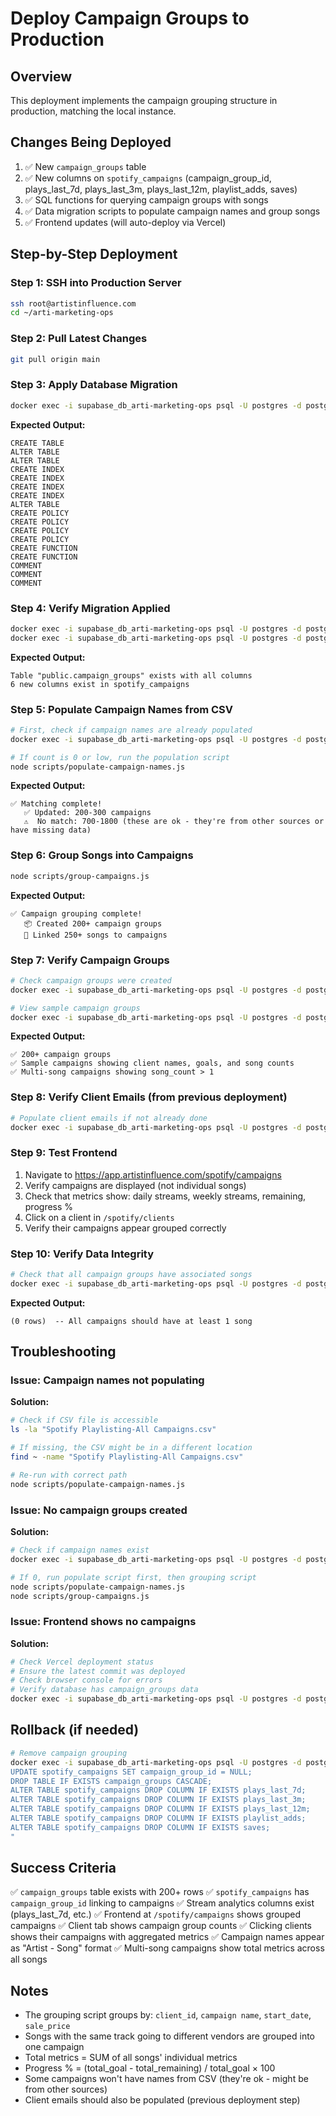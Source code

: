 # Deploy Campaign Groups to Production

## Overview
This deployment implements the campaign grouping structure in production, matching the local instance.

## Changes Being Deployed
1. ✅ New `campaign_groups` table
2. ✅ New columns on `spotify_campaigns` (campaign_group_id, plays_last_7d, plays_last_3m, plays_last_12m, playlist_adds, saves)
3. ✅ SQL functions for querying campaign groups with songs
4. ✅ Data migration scripts to populate campaign names and group songs
5. ✅ Frontend updates (will auto-deploy via Vercel)

## Step-by-Step Deployment

### Step 1: SSH into Production Server
```bash
ssh root@artistinfluence.com
cd ~/arti-marketing-ops
```

### Step 2: Pull Latest Changes
```bash
git pull origin main
```

### Step 3: Apply Database Migration
```bash
docker exec -i supabase_db_arti-marketing-ops psql -U postgres -d postgres < supabase/migrations/028_create_campaign_groups.sql
```

**Expected Output:**
```
CREATE TABLE
ALTER TABLE
ALTER TABLE
CREATE INDEX
CREATE INDEX
CREATE INDEX
CREATE INDEX
ALTER TABLE
CREATE POLICY
CREATE POLICY
CREATE POLICY
CREATE POLICY
CREATE FUNCTION
CREATE FUNCTION
COMMENT
COMMENT
COMMENT
```

### Step 4: Verify Migration Applied
```bash
docker exec -i supabase_db_arti-marketing-ops psql -U postgres -d postgres -c "\d campaign_groups"
docker exec -i supabase_db_arti-marketing-ops psql -U postgres -d postgres -c "SELECT column_name FROM information_schema.columns WHERE table_name = 'spotify_campaigns' AND column_name IN ('campaign_group_id', 'plays_last_7d', 'plays_last_3m', 'plays_last_12m', 'playlist_adds', 'saves');"
```

**Expected Output:**
```
Table "public.campaign_groups" exists with all columns
6 new columns exist in spotify_campaigns
```

### Step 5: Populate Campaign Names from CSV
```bash
# First, check if campaign names are already populated
docker exec -i supabase_db_arti-marketing-ops psql -U postgres -d postgres -c "SELECT COUNT(*) FROM spotify_campaigns WHERE campaign IS NOT NULL AND campaign != '';"

# If count is 0 or low, run the population script
node scripts/populate-campaign-names.js
```

**Expected Output:**
```
✅ Matching complete!
   ✅ Updated: 200-300 campaigns
   ⚠️  No match: 700-1800 (these are ok - they're from other sources or have missing data)
```

### Step 6: Group Songs into Campaigns
```bash
node scripts/group-campaigns.js
```

**Expected Output:**
```
✅ Campaign grouping complete!
   📦 Created 200+ campaign groups
   🔗 Linked 250+ songs to campaigns
```

### Step 7: Verify Campaign Groups
```bash
# Check campaign groups were created
docker exec -i supabase_db_arti-marketing-ops psql -U postgres -d postgres -c "SELECT COUNT(*) FROM campaign_groups;"

# View sample campaign groups
docker exec -i supabase_db_arti-marketing-ops psql -U postgres -d postgres -c "SELECT cg.name, c.name as client, cg.total_goal, cg.status, (SELECT COUNT(*) FROM spotify_campaigns sc WHERE sc.campaign_group_id = cg.id) as songs FROM campaign_groups cg LEFT JOIN clients c ON cg.client_id = c.id ORDER BY cg.start_date DESC LIMIT 15;"
```

**Expected Output:**
```
✅ 200+ campaign groups
✅ Sample campaigns showing client names, goals, and song counts
✅ Multi-song campaigns showing song_count > 1
```

### Step 8: Verify Client Emails (from previous deployment)
```bash
# Populate client emails if not already done
docker exec -i supabase_db_arti-marketing-ops psql -U postgres -d postgres < scripts/populate-client-emails.sql
```

### Step 9: Test Frontend
1. Navigate to https://app.artistinfluence.com/spotify/campaigns
2. Verify campaigns are displayed (not individual songs)
3. Check that metrics show: daily streams, weekly streams, remaining, progress %
4. Click on a client in `/spotify/clients`
5. Verify their campaigns appear grouped correctly

### Step 10: Verify Data Integrity
```bash
# Check that all campaign groups have associated songs
docker exec -i supabase_db_arti-marketing-ops psql -U postgres -d postgres -c "SELECT cg.id, cg.name, COUNT(sc.id) as song_count FROM campaign_groups cg LEFT JOIN spotify_campaigns sc ON sc.campaign_group_id = cg.id GROUP BY cg.id, cg.name HAVING COUNT(sc.id) = 0;"
```

**Expected Output:**
```
(0 rows)  -- All campaigns should have at least 1 song
```

## Troubleshooting

### Issue: Campaign names not populating
**Solution:**
```bash
# Check if CSV file is accessible
ls -la "Spotify Playlisting-All Campaigns.csv"

# If missing, the CSV might be in a different location
find ~ -name "Spotify Playlisting-All Campaigns.csv"

# Re-run with correct path
node scripts/populate-campaign-names.js
```

### Issue: No campaign groups created
**Solution:**
```bash
# Check if campaign names exist
docker exec -i supabase_db_arti-marketing-ops psql -U postgres -d postgres -c "SELECT COUNT(*) FROM spotify_campaigns WHERE campaign IS NOT NULL AND campaign != '';"

# If 0, run populate script first, then grouping script
node scripts/populate-campaign-names.js
node scripts/group-campaigns.js
```

### Issue: Frontend shows no campaigns
**Solution:**
```bash
# Check Vercel deployment status
# Ensure the latest commit was deployed
# Check browser console for errors
# Verify database has campaign_groups data
docker exec -i supabase_db_arti-marketing-ops psql -U postgres -d postgres -c "SELECT COUNT(*) FROM campaign_groups;"
```

## Rollback (if needed)

```bash
# Remove campaign grouping
docker exec -i supabase_db_arti-marketing-ops psql -U postgres -d postgres -c "
UPDATE spotify_campaigns SET campaign_group_id = NULL;
DROP TABLE IF EXISTS campaign_groups CASCADE;
ALTER TABLE spotify_campaigns DROP COLUMN IF EXISTS plays_last_7d;
ALTER TABLE spotify_campaigns DROP COLUMN IF EXISTS plays_last_3m;
ALTER TABLE spotify_campaigns DROP COLUMN IF EXISTS plays_last_12m;
ALTER TABLE spotify_campaigns DROP COLUMN IF EXISTS playlist_adds;
ALTER TABLE spotify_campaigns DROP COLUMN IF EXISTS saves;
"
```

## Success Criteria

✅ `campaign_groups` table exists with 200+ rows
✅ `spotify_campaigns` has `campaign_group_id` linking to campaigns
✅ Stream analytics columns exist (plays_last_7d, etc.)
✅ Frontend at `/spotify/campaigns` shows grouped campaigns
✅ Client tab shows campaign group counts
✅ Clicking clients shows their campaigns with aggregated metrics
✅ Campaign names appear as "Artist - Song" format
✅ Multi-song campaigns show total metrics across all songs

## Notes

- The grouping script groups by: `client_id`, `campaign name`, `start_date`, `sale_price`
- Songs with the same track going to different vendors are grouped into one campaign
- Total metrics = SUM of all songs' individual metrics
- Progress % = (total_goal - total_remaining) / total_goal × 100
- Some campaigns won't have names from CSV (they're ok - might be from other sources)
- Client emails should also be populated (previous deployment step)


